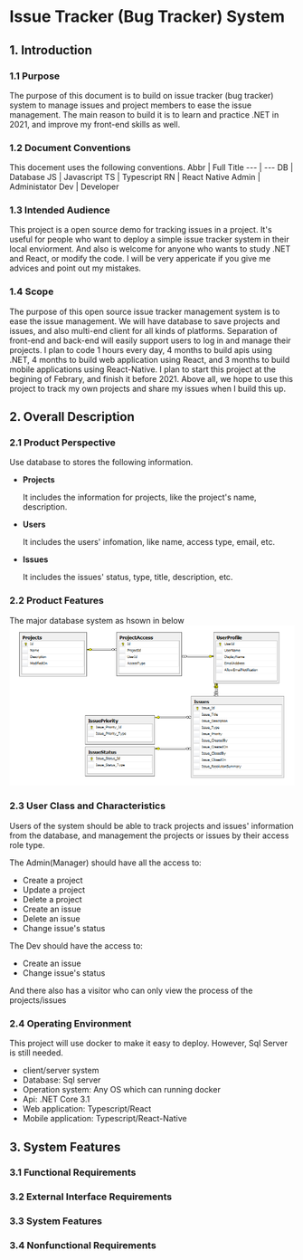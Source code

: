 # Issue Tracker (Bug Tracker) System

## 1. Introduction

### 1.1 Purpose
The purpose of this document is to build on issue tracker (bug tracker) system to manage issues and project members to ease the issue management. The main reason to build it is to learn and practice .NET in 2021, and improve my front-end skills as well.

### 1.2 Document Conventions
This docement uses the following conventions.
Abbr | Full Title 
--- | --- 
DB | Database
JS | Javascript
TS | Typescript
RN | React Native
Admin | Administator
Dev | Developer

### 1.3 Intended Audience
This project is a open source demo for tracking issues in a project. It's useful for people who want to deploy a simple issue tracker system in their local enviorment. And also is welcome for anyone who wants to study .NET and React, or modify the code. I will be very appericate if you give me advices and point out my mistakes.

### 1.4 Scope
The purpose of this open source issue tracker management system is to ease the issue management. We will have database to save projects and issues, and also multi-end client for all kinds of platforms. Separation of front-end and back-end will easily support users to log in and manage their projects. I plan to code 1 hours every day, 4 months to build apis using .NET, 4 months to build web application using React, and 3 months to build mobile applications using React-Native. I plan to start this project at the begining of Febrary, and finish it before 2021. Above all, we hope to use this project to track my own projects and share my issues when I build this up. 

## 2. Overall Description
### 2.1 Product Perspective
  Use database to stores the following information.
  + **Projects**

    It includes the information for projects, like the project's name, description.
  + **Users**

    It includes the users' infomation, like name, access type, email, etc.
  + **Issues**
  
    It includes the issues' status, type, title, description, etc.
### 2.2 Product Features
The major database system as hsown in below
![db_design](https://github.com/imWayneWY/IssueTracker/blob/main/DB_Design.png?raw=true)
### 2.3 User Class and Characteristics
Users of the system should be able to track projects and issues' information from the database, and management the projects or issues by their access role type. 

The Admin(Manager) should have all the access to:
  + Create a project
  + Update a project
  + Delete a project
  + Create an issue
  + Delete an issue
  + Change issue's status

The Dev should have the access to:
  + Create an issue
  + Change issue's status

And there also has a visitor who can only view the process of the projects/issues

### 2.4 Operating Environment
This project will use docker to make it easy to deploy. However, Sql Server is still needed.
  + client/server system
  + Database: Sql server
  + Operation system: Any OS which can running docker
  + Api: .NET Core 3.1
  + Web application: Typescript/React
  + Mobile application: Typescript/React-Native
  
## 3. System Features
### 3.1 Functional Requirements
### 3.2 External Interface Requirements
### 3.3 System Features
### 3.4 Nonfunctional Requirements